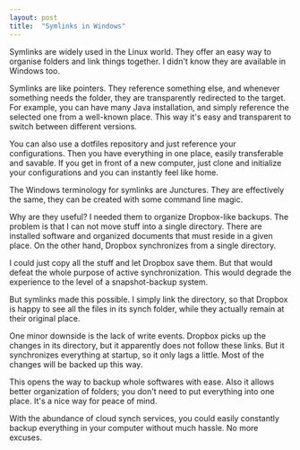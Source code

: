 ```yaml
---
layout: post
title:  "Symlinks in Windows"
---
```


Symlinks are widely used in the Linux world. They offer an easy way to organise folders and
link things together. I didn't know they are available in Windows too.

Symlinks are like pointers. They reference something else, and whenever something needs the folder,
they are transparently redirected to the target. For example, you can have many Java installation,
and simply reference the selected one from a well-known place. This way it's easy and transparent
to switch between different versions.

You can also use a dotfiles repository and just reference your configurations. Then you have everything
in one place, easily transferable and savable. If you get in front of a new computer, just
clone and initialize your configurations and you can instantly feel like home.

The Windows terminology for symlinks are Junctures. They are effectively the same, they can be
created with some command line magic.

Why are they useful? I needed them to organize Dropbox-like backups. The problem is that I can not
move stuff into a single directory. There are installed software and organized documents that
must reside in a given place. On the other hand, Dropbox synchronizes from a single directory.

I could just copy all the stuff and let Dropbox save them. But that would defeat the whole purpose
of active synchronization. This would degrade the experience to the level of a snapshot-backup
system.

But symlinks made this possible. I simply link the directory, so that Dropbox is happy to see
all the files in its synch folder, while they actually remain at their original place.

One minor downside is the lack of write events. Dropbox picks up the changes in its directory,
but it apparently does not follow these links. But it synchronizes everything at startup, so
it only lags a little. Most of the changes will be backed up this way.

This opens the way to backup whole softwares with ease. Also it allows better organization
of folders; you don't need to put everything into one place. It's a nice way for peace of mind.

With the abundance of cloud synch services, you could easily constantly backup everything in your
computer without much hassle. No more excuses.
